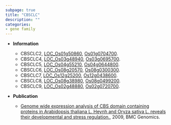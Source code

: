 ```yaml
---
subpage: true
title: "CBSCLC"
description: ""
categories:
- gene family
---
```


* **Information**  
    + CBSCLC2, [LOC_Os01g50860](http://rice.plantbiology.msu.edu/cgi-bin/ORF_infopage.cgi?orf=LOC_Os01g50860), [Os01g0704700](http://rapdb.dna.affrc.go.jp/viewer/gbrowse_details/irgsp1?name=Os01g0704700).
    + CBSCLC4, [LOC_Os03g48940](http://rice.plantbiology.msu.edu/cgi-bin/ORF_infopage.cgi?orf=LOC_Os03g48940), [Os03g0695700](http://rapdb.dna.affrc.go.jp/viewer/gbrowse_details/irgsp1?name=Os03g0695700).
    + CBSCLC5, [LOC_Os04g55210](http://rice.plantbiology.msu.edu/cgi-bin/ORF_infopage.cgi?orf=LOC_Os04g55210), [Os04g0644800](http://rapdb.dna.affrc.go.jp/viewer/gbrowse_details/irgsp1?name=Os04g0644800).
    + CBSCLC6, [LOC_Os08g20570](http://rice.plantbiology.msu.edu/cgi-bin/ORF_infopage.cgi?orf=LOC_Os08g20570), [Os08g0300300](http://rapdb.dna.affrc.go.jp/viewer/gbrowse_details/irgsp1?name=Os08g0300300).
    + CBSCLC7, [LOC_Os12g25200](http://rice.plantbiology.msu.edu/cgi-bin/ORF_infopage.cgi?orf=LOC_Os12g25200), [Os12g0438600](http://rapdb.dna.affrc.go.jp/viewer/gbrowse_details/irgsp1?name=Os12g0438600).
    + CBSCLC8, [LOC_Os08g38980](http://rice.plantbiology.msu.edu/cgi-bin/ORF_infopage.cgi?orf=LOC_Os08g38980), [Os08g0499200](http://rapdb.dna.affrc.go.jp/viewer/gbrowse_details/irgsp1?name=Os08g0499200).
    + CBSCLC9, [LOC_Os02g48880](http://rice.plantbiology.msu.edu/cgi-bin/ORF_infopage.cgi?orf=LOC_Os02g48880), [Os02g0720700](http://rapdb.dna.affrc.go.jp/viewer/gbrowse_details/irgsp1?name=Os02g0720700).

* **Publication**  
    + [Genome wide expression analysis of CBS domain containing proteins in Arabidopsis thaliana L. Heynh and Oryza sativa L. reveals their developmental and stress regulation.](http://www.ncbi.nlm.nih.gov/pubmed?term=Genome+wide+expression+analysis+of+CBS+domain+containing+proteins+in+Arabidopsis+thaliana+L.+Heynh+and+Oryza+sativa+L.+reveals+their+developmental+and+stress+regulation.%5BTitle%5D), 2009, BMC Genomics.


